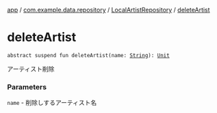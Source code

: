[app](../../index.md) / [com.example.data.repository](../index.md) / [LocalArtistRepository](index.md) / [deleteArtist](./delete-artist.md)

# deleteArtist

`abstract suspend fun deleteArtist(name: `[`String`](https://kotlinlang.org/api/latest/jvm/stdlib/kotlin/-string/index.html)`): `[`Unit`](https://kotlinlang.org/api/latest/jvm/stdlib/kotlin/-unit/index.html)

アーティスト削除

### Parameters

`name` - 削除しするアーティスト名